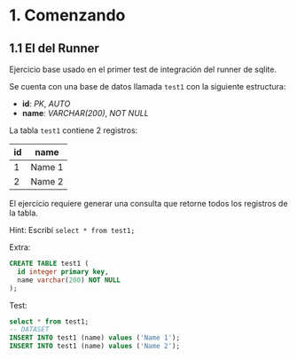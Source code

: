 # 1. Comenzando

## 1.1 El del Runner

Ejercicio base usado en el primer test de integración del runner de sqlite.

Se cuenta con una base de datos llamada `test1` con la siguiente estructura:

 - **id**: _PK_, _AUTO_
 - **name**: _VARCHAR(200)_, _NOT NULL_

La tabla `test1` contiene 2 registros:

   id | name
  ----|--------
    1 | Name 1 
    2 | Name 2 

El ejercicio requiere generar una consulta que retorne todos los registros de la tabla.

Hint: Escribí `select * from test1;`

Extra:

```sql
CREATE TABLE test1 (
  id integer primary key,
  name varchar(200) NOT NULL
);
```

Test:

```sql
select * from test1;
-- DATASET
INSERT INTO test1 (name) values ('Name 1');
INSERT INTO test1 (name) values ('Name 2');
```